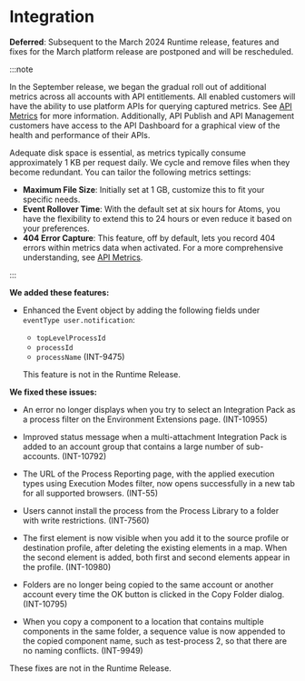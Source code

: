 # Integration

<head>
  <meta name="guidename" content="Release Notes"/>
  <meta name="context" content="GUID-6438d873-0e51-4c38-a200-7d27911d9df7"/>
</head>

**Deferred**: Subsequent to the March 2024 Runtime release, features and fixes for the March platform release are postponed and will be rescheduled.

:::note

In the September release, we began the gradual roll out of additional metrics across all accounts with API entitlements. All enabled customers will have the ability to use platform APIs for querying captured metrics. See [API Metrics](/docs/Atomsphere/API%20Management/Topics/api-metrics_0e0f3adb-2fcb-4af5-bbd1-aee58d2e713f.md) for more information. 
Additionally, API Publish and API Management customers have access to the API Dashboard for a graphical view of the health and performance of their APIs.

Adequate disk space is essential, as metrics typically consume approximately 1 KB per request daily. We cycle and remove files when they become redundant. You can tailor the following metrics settings:

- **Maximum File Size**: Initially set at 1 GB, customize this to fit your specific needs.
- **Event Rollover Time**: With the default set at six hours for Atoms, you have the flexibility to extend this to 24 hours or even reduce it based on your preferences.
- **404 Error Capture**: This feature, off by default, lets you record 404 errors within metrics data when activated. 
For a more comprehensive understanding, see [API Metrics](/docs/Atomsphere/API%20Management/Topics/api-metrics_0e0f3adb-2fcb-4af5-bbd1-aee58d2e713f.md).

:::

**We added these features:**

- Enhanced the Event object by adding the following fields under `eventType user.notification`:

  - `topLevelProcessId`
  - `processId`
  - `processName` (INT-9475)

  This feature is not in the Runtime Release.

**We fixed these issues:**

- An error no longer displays when you try to select an Integration Pack as a process filter on the Environment Extensions page. (INT-10955)

- Improved status message when a multi-attachment Integration Pack is added to an account group that contains a large number of sub-accounts. (INT-10792)

- The URL of the Process Reporting page, with the applied execution types using Execution Modes filter, now opens successfully in a new tab for all supported browsers. (INT-55)

- Users cannot install the process from the Process Library to a folder with write restrictions. (INT-7560)

- The first element is now visible when you add it to the source profile or destination profile, after deleting the existing elements in a map. When the second element is added, both first and second elements appear in the profile. (INT-10980)

- Folders are no longer being copied to the same account or another account every time the OK button is clicked in the Copy Folder dialog. (INT-10795)

- When you copy a component to a location that contains multiple components in the same folder, a sequence value is now appended to the copied component name, such as test-process 2, so that there are no naming conflicts. (INT-9949)

These fixes are not in the Runtime Release.

